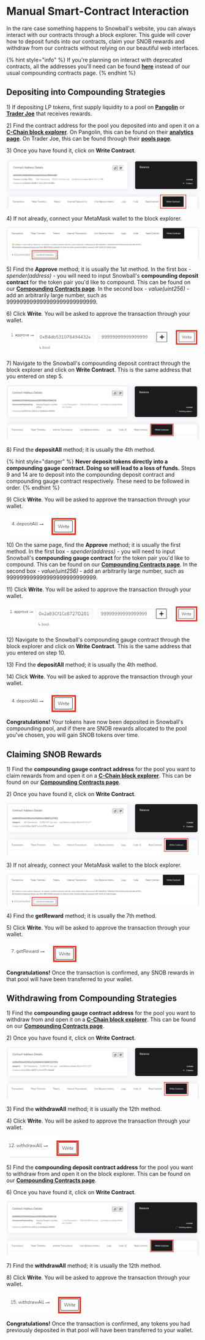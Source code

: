 # Manual Smart-Contract Interaction

In the rare case something happens to Snowball's website, you can always interact with our contracts through a block explorer. This guide will cover how to deposit funds into our contracts, claim your SNOB rewards and withdraw from our contracts without relying on our beautiful web interfaces.

{% hint style="info" %}
If you're planning on interact with deprecated contracts, all the addresses you'll need can be found [**here**](../smart-contracts/deprecated-contracts.md) instead of our usual compounding contracts page.
{% endhint %}

## Depositing into Compounding Strategies

1\) If depositing LP tokens, first supply liquidity to a pool on [**Pangolin**](https://app.pangolin.exchange/#/png/1) or [**Trader Joe**](https://www.traderjoexyz.com/#/pool) that receives rewards.

2\) Find the contract address for the pool you deposited into and open it on a [**C-Chain block explorer**](https://cchain.explorer.avax.network). On Pangolin, this can be found on their [**analytics page**](https://info.pangolin.exchange/#/home). On Trader Joe, this can be found through their [**pools page**](https://www.traderjoexyz.com/#/pool).

3\) Once you have found it, click on **Write Contract**.

![](../../.gitbook/assets/Manual0.png)

4\) If not already, connect your MetaMask wallet to the block explorer.

![](../../.gitbook/assets/Manual1.png)

5\) Find the **Approve** method; it is usually the 1st method. In the first box - _spender(address)_ - you will need to input Snowball's **compounding deposit contract** for the token pair you'd like to compound. This can be found on our [**Compounding Contracts page**](../smart-contracts/compounding-contracts/). In the second box - _value(uint256)_ - add an arbitrarily large number, such as 999999999999999999999999999.

6\) Click **Write**. You will be asked to approve the transaction through your wallet.

![](../../.gitbook/assets/Manual2.png)

7\) Navigate to the Snowball's compounding deposit contract through the block explorer and click on **Write Contract**. This is the same address that you entered on step 5.

![](../../.gitbook/assets/Manual8.png)

8\) Find the **depositAll** method; it is usually the 4th method.

{% hint style="danger" %}
**Never deposit tokens directly into a compounding gauge contract. Doing so will lead to a loss of funds.** Steps 9 and 14 are to deposit into the compounding deposit contract and compounding gauge contract respectively. These need to be followed in order.
{% endhint %}

9\) Click **Write**. You will be asked to approve the transaction through your wallet.

![](../../.gitbook/assets/Manual3.png)

10\) On the same page, find the **Approve** method; it is usually the first method. In the first box - _spender(address)_ - you will need to input Snowball's **compounding gauge contract** for the token pair you'd like to compound. This can be found on our [**Compounding Contracts page**](../smart-contracts/compounding-contracts/). In the second box - _value(uint256)_ - add an arbitrarily large number, such as 999999999999999999999999999.

11\) Click **Write**. You will be asked to approve the transaction through your wallet.

![](../../.gitbook/assets/Manual4.png)

12\) Navigate to the Snowball's compounding gauge contract through the block explorer and click on **Write Contract**. This is the same address that you entered on step 10.

13\) Find the **depositAll** method; it is usually the 4th method.

14\) Click **Write**. You will be asked to approve the transaction through your wallet.

![](../../.gitbook/assets/Manual3.png)

**Congratulations!** Your tokens have now been deposited in Snowball's compounding pool, and if there are SNOB rewards allocated to the pool you've chosen, you will gain SNOB tokens over time.

## Claiming SNOB Rewards

1\) Find the **compounding** **gauge contract address** for the pool you want to claim rewards from and open it on a [**C-Chain block explorer**](https://cchain.explorer.avax.network). This can be found on our [**Compounding Contracts page**](../smart-contracts/compounding-contracts/).

2\) Once you have found it, click on **Write Contract**.

![](../../.gitbook/assets/Manual5.png)

3\) If not already, connect your MetaMask wallet to the block explorer.

![](../../.gitbook/assets/Manual1.png)

4\) Find the **getReward** method; it is usually the 7th method.

5\) Click **Write**. You will be asked to approve the transaction through your wallet.

![](../../.gitbook/assets/Manual6.png)

**Congratulations!** Once the transaction is confirmed, any SNOB rewards in that pool will have been transferred to your wallet.

## Withdrawing from Compounding Strategies

1\) Find the **compounding gauge contract address** for the pool you want to withdraw from and open it on a [**C-Chain block explorer**](https://cchain.explorer.avax.network). This can be found on our [**Compounding Contracts page**](../smart-contracts/compounding-contracts/).

2\) Once you have found it, click on **Write Contract**.

![](../../.gitbook/assets/Manual5.png)

3\) Find the **withdrawAll** method; it is usually the 12th method.

4\) Click **Write**. You will be asked to approve the transaction through your wallet.

![](../../.gitbook/assets/Manual7.png)

5\) Find the **compounding deposit contract address** for the pool you want to withdraw from and open it on the block explorer. This can be found on our [**Compounding Contracts page**](../smart-contracts/compounding-contracts/).

6\) Once you have found it, click on **Write Contract**.

![](../../.gitbook/assets/Manual8.png)

7\) Find the **withdrawAll** method; it is usually the 12th method.

8\) Click **Write**. You will be asked to approve the transaction through your wallet.

![](../../.gitbook/assets/Manual9.png)

**Congratulations!** Once the transaction is confirmed, any tokens you had previously deposited in that pool will have been transferred to your wallet.
